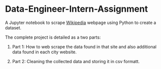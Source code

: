 # Data-Engineer-Intern-Assignment
A Jupyter notebook to scrape [Wikipedia](https://en.wikipedia.org/wiki/List_of_United_States_cities_by_population) webpage using Python to create a dataset.

The complete project is detailed as a two parts:

1. Part 1: How to web scrape the data found in that site and also additional data found in each city website.

2. Part 2: Cleaning the collected data and storing it in csv formatt.
